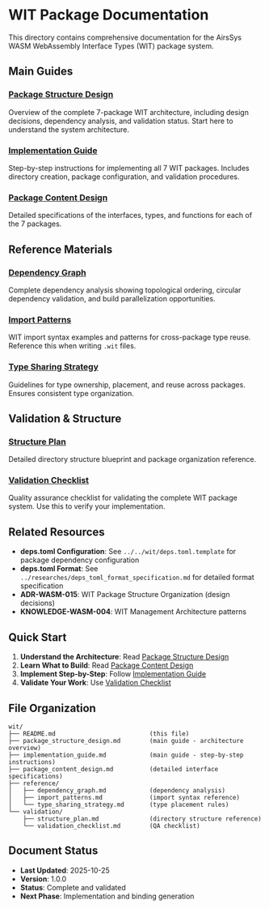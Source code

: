 # WIT Package Documentation

This directory contains comprehensive documentation for the AirsSys WASM WebAssembly Interface Types (WIT) package system.

## Main Guides

### [Package Structure Design](./package_structure_design.md)
Overview of the complete 7-package WIT architecture, including design decisions, dependency analysis, and validation status. Start here to understand the system architecture.

### [Implementation Guide](./implementation_guide.md)
Step-by-step instructions for implementing all 7 WIT packages. Includes directory creation, package configuration, and validation procedures.

### [Package Content Design](./package_content_design.md)
Detailed specifications of the interfaces, types, and functions for each of the 7 packages.

## Reference Materials

### [Dependency Graph](./reference/dependency_graph.md)
Complete dependency analysis showing topological ordering, circular dependency validation, and build parallelization opportunities.

### [Import Patterns](./reference/import_patterns.md)
WIT import syntax examples and patterns for cross-package type reuse. Reference this when writing `.wit` files.

### [Type Sharing Strategy](./reference/type_sharing_strategy.md)
Guidelines for type ownership, placement, and reuse across packages. Ensures consistent type organization.

## Validation & Structure

### [Structure Plan](./validation/structure_plan.md)
Detailed directory structure blueprint and package organization reference.

### [Validation Checklist](./validation/validation_checklist.md)
Quality assurance checklist for validating the complete WIT package system. Use this to verify your implementation.

## Related Resources

- **deps.toml Configuration**: See `../../wit/deps.toml.template` for package dependency configuration
- **deps.toml Format**: See `../researches/deps_toml_format_specification.md` for detailed format specification
- **ADR-WASM-015**: WIT Package Structure Organization (design decisions)
- **KNOWLEDGE-WASM-004**: WIT Management Architecture patterns

## Quick Start

1. **Understand the Architecture**: Read [Package Structure Design](./package_structure_design.md)
2. **Learn What to Build**: Read [Package Content Design](./package_content_design.md)
3. **Implement Step-by-Step**: Follow [Implementation Guide](./implementation_guide.md)
4. **Validate Your Work**: Use [Validation Checklist](./validation/validation_checklist.md)

## File Organization

```
wit/
├── README.md                          (this file)
├── package_structure_design.md        (main guide - architecture overview)
├── implementation_guide.md            (main guide - step-by-step instructions)
├── package_content_design.md          (detailed interface specifications)
├── reference/
│   ├── dependency_graph.md            (dependency analysis)
│   ├── import_patterns.md             (import syntax reference)
│   └── type_sharing_strategy.md       (type placement rules)
└── validation/
    ├── structure_plan.md              (directory structure reference)
    └── validation_checklist.md        (QA checklist)
```

## Document Status

- **Last Updated**: 2025-10-25
- **Version**: 1.0.0
- **Status**: Complete and validated
- **Next Phase**: Implementation and binding generation
